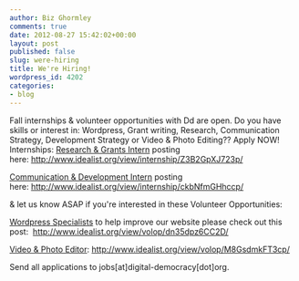 ```yaml
---
author: Biz Ghormley
comments: true
date: 2012-08-27 15:42:02+00:00
layout: post
published: false
slug: were-hiring
title: We're Hiring!
wordpress_id: 4202
categories:
- blog
---
```


Fall internships & volunteer opportunities with Dd are open. Do you have skills or interest in: Wordpress, Grant writing, Research, Communication Strategy, Development Strategy or Video & Photo Editing?? Apply NOW!
Internships:
[Research & Grants Intern](http://www.idealist.org/view/internship/Z3B2GpXJ723p/) posting here: http://www.idealist.org/view/internship/Z3B2GpXJ723p/

[Communication & Development Intern]( http://www.idealist.org/view/internship/ckbNfmGHhccp/) posting here: http://www.idealist.org/view/internship/ckbNfmGHhccp/

& let us know ASAP if you're interested in these Volunteer Opportunities:

[Wordpress Specialists]( http://www.idealist.org/view/volop/dn35dpz6CC2D/) to help improve our website please check out this post:  http://www.idealist.org/view/volop/dn35dpz6CC2D/

[Video & Photo Editor](http://www.idealist.org/view/volop/M8GsdmkFT3cp/): http://www.idealist.org/view/volop/M8GsdmkFT3cp/

Send all applications to jobs[at]digital-democracy[dot]org.
